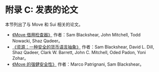 # 附录 C: 发表的论文

本节列出了与 Move 和 Sui 相关的论文。

- [《Move 借用检查器》](https://arxiv.org/abs/2205.05181) 作者：Sam Blackshear, John Mitchell, Todd Nowacki, Shaz Qadeer。
- [《资源：一种安全的货币语言抽象》](https://arxiv.org/abs/2004.05106) 作者：Sam Blackshear, David L. Dill, Shaz Qadeer, Clark W. Barrett, John C. Mitchell, Oded Padon, Yoni Zohar。
- [《Move 的强健安全性》](https://arxiv.org/abs/2110.05043) 作者：Marco Patrignani, Sam Blackshear。
